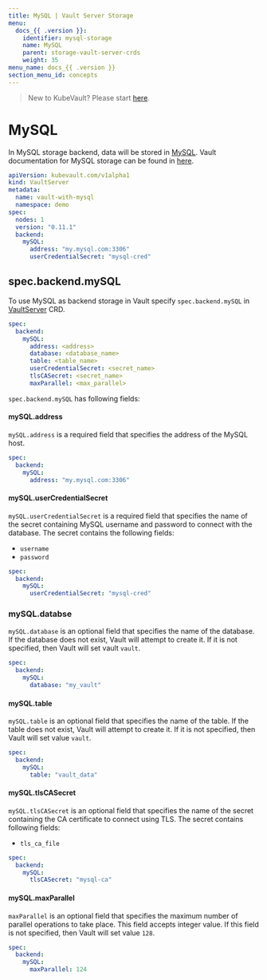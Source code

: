 ```yaml
---
title: MySQL | Vault Server Storage
menu:
  docs_{{ .version }}:
    identifier: mysql-storage
    name: MySQL
    parent: storage-vault-server-crds
    weight: 35
menu_name: docs_{{ .version }}
section_menu_id: concepts
---
```


> New to KubeVault? Please start [here](/docs/concepts/README.md).

# MySQL

In MySQL storage backend, data will be stored in [MySQL](https://www.mysql.org/). Vault documentation for MySQL storage can be found in [here](https://www.vaultproject.io/docs/configuration/storage/mysql.html).

```yaml
apiVersion: kubevault.com/v1alpha1
kind: VaultServer
metadata:
  name: vault-with-mysql
  namespace: demo
spec:
  nodes: 1
  version: "0.11.1"
  backend:
    mySQL:
      address: "my.mysql.com:3306"
      userCredentialSecret: "mysql-cred"
```

## spec.backend.mySQL

To use MySQL as backend storage in Vault specify `spec.backend.mySQL` in [VaultServer](/docs/concepts/vault-server-crds/vaultserver.md) CRD.

```yaml
spec:
  backend:
    mySQL:
      address: <address>
      database: <database_name>
      table: <table_name>
      userCredentialSecret: <secret_name>
      tlsCASecret: <secret_name>
      maxParallel: <max_parallel>
```

`spec.backend.mySQL` has following fields:

#### mySQL.address

`mySQL.address` is a required field that specifies the address of the MySQL host.

```yaml
spec:
  backend:
    mySQL:
      address: "my.mysql.com:3306"
```

#### mySQL.userCredentialSecret

`mySQL.userCredentialSecret` is a required field that specifies the name of the secret containing MySQL username and password to connect with the database. The secret contains the following fields:

- `username`
- `password`

```yaml
spec:
  backend:
    mySQL:
      userCredentialSecret: "mysql-cred"
```

### mySQL.databse

`mySQL.database` is an optional field that specifies the name of the database. If the database does not exist, Vault will attempt to create it. If it is not specified, then Vault will set vault `vault`.

```yaml
spec:
  backend:
    mySQL:
      database: "my_vault"
```

#### mySQL.table

`mySQL.table` is an optional field that specifies the name of the table. If the table does not exist, Vault will attempt to create it. If it is not specified, then Vault will set value `vault`.

```yaml
spec:
  backend:
    mySQL:
      table: "vault_data"
```

#### mySQL.tlsCASecret

`mySQL.tlsCASecret` is an optional field that specifies the name of the secret containing the CA certificate to connect using TLS. The secret contains following fields:

- `tls_ca_file`

```yaml
spec:
  backend:
    mySQL:
      tlsCASecret: "mysql-ca"
```

#### mySQL.maxParallel

`maxParallel` is an optional field that specifies the maximum number of parallel operations to take place. This field accepts integer value. If this field is not specified, then Vault will set value `128`.

```yaml
spec:
  backend:
    mySQL:
      maxParallel: 124
```
